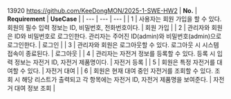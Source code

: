 13920
https://github.com/KeeDongMON/2025-1-SWE-HW2
| **No.** | **Requirement** | **UseCase** |
| --- | --- | --- |
| 1 | 사용자는 회원 가입을 할 수 있다. 회원의 필수 입력 정보는 ID, 비밀번호, 전화번호이다. | 회원 가입 |
| 2 | 관리자와 회원은 ID와 비밀번호로 로그인한다. 관리자는 주어진 ID(admin)와 비밀번호(admin)으로 로그인한다. | 로그인 |
| 3 | 관리자와 회원은 로그아웃할 수 있다. 로그아웃 시 시스템 접속이 종료된다. | 로그아웃 |
| 4 | 관리자는 자전거 정보를 등록할 수 있다. 등록 시 입력 정보는 자전거 ID, 자전거 제품명이다. | 자전거 등록 |
| 5 | 회원은 특정 자전거를 대여할 수 있다. | 자전거 대여 |
| 6 | 회원은 현재 대여 중인 자전거를 조회할 수 있다. 조회 시 해당 리스트가 출력되고 각 항목에는 자전거 ID, 자전거 제품명을 보여준다. | 자전거 대여 정보 조회 |